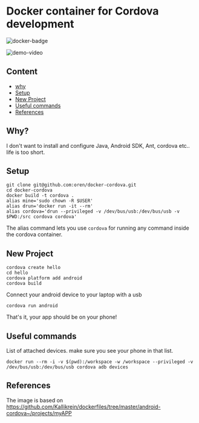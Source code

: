 # Docker container for Cordova development

![docker-badge](http://dockeri.co/image/oreng/cordova)

![demo-video](demo-video.gif)

## Content

* [why](#why)
* [Setup](#setup)
* [New Project](#new-project)
* [Useful commands](#useful-commands)
* [References](#references)

## Why?

I don't want to install and configure Java, Android SDK, Ant, cordova etc.. life is too short.

## Setup

    git clone git@github.com:oren/docker-cordova.git
    cd docker-cordova
    docker build -t cordova .
    alias mine='sudo chown -R $USER'
    alias drun='docker run -it --rm'
    alias cordova='drun --privileged -v /dev/bus/usb:/dev/bus/usb -v $PWD:/src cordova cordova'

The alias command lets you use `cordova` for running any command inside the cordova container.

## New Project

    cordova create hello
    cd hello
    cordova platform add android
    cordova build

Connect your android device to your laptop with a usb

    cordova run android

That's it, your app should be on your phone!

## Useful commands

List of attached devices. make sure you see your phone in that list.

    docker run --rm -i -v $(pwd):/workspace -w /workspace --privileged -v /dev/bus/usb:/dev/bus/usb cordova adb devices

## References

The image is based on https://github.com/Kallikrein/dockerfiles/tree/master/android-cordova~/projects/myAPP
